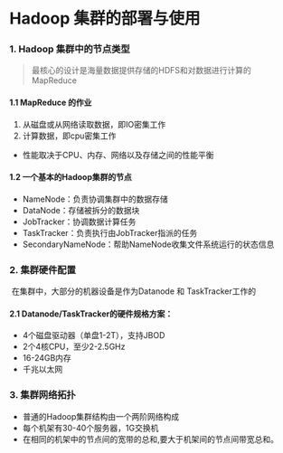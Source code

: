 # Hadoop 集群的部署与使用

### 1. Hadoop 集群中的节点类型

> 最核心的设计是海量数据提供存储的HDFS和对数据进行计算的MapReduce

####	1.1 MapReduce 的作业

1. 从磁盘或从网络读取数据，即IO密集工作
2. 计算数据，即cpu密集工作

* 性能取决于CPU、内存、网络以及存储之间的性能平衡

#### 1.2 一个基本的Hadoop集群的节点

* NameNode：负责协调集群中的数据存储
* DataNode：存储被拆分的数据块
* JobTracker：协调数据计算任务
* TaskTracker：负责执行由JobTracker指派的任务
* SecondaryNameNode：帮助NameNode收集文件系统运行的状态信息

### 2. 集群硬件配置

​	在集群中，大部分的机器设备是作为Datanode 和 TaskTracker工作的

#### 2.1 Datanode/TaskTracker的硬件规格方案：

* 4个磁盘驱动器（单盘1-2T），支持JBOD
* 2个4核CPU，至少2-2.5GHz
* 16-24GB内存
* 千兆以太网

### 3. 集群网络拓扑

* 普通的Hadoop集群结构由一个两阶网络构成
* 每个机架有30-40个服务器，1G交换机
* 在相同的机架中的节点间的宽带的总和,要大于机架间的节点间带宽总和。

